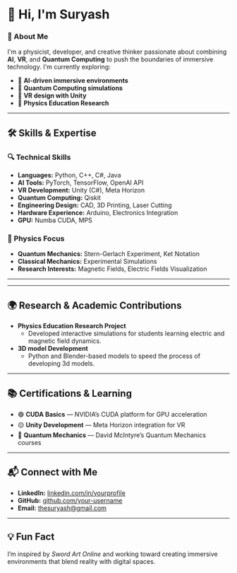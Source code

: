 # 👋 Hi, I'm Suryash

### 🚀 About Me
I'm a physicist, developer, and creative thinker passionate about combining **AI**, **VR**, and **Quantum Computing** to push the boundaries of immersive technology. I'm currently exploring:

- 🎯 **AI-driven immersive environments**
- 🧠 **Quantum Computing simulations**
- 🎨 **VR design with Unity**
- 🔬 **Physics Education Research**

---

## 🛠️ Skills & Expertise
### 🔍 Technical Skills
- **Languages:** Python, C++, C#, Java
- **AI Tools:** PyTorch, TensorFlow, OpenAI API
- **VR Development:** Unity (C#), Meta Horizon
- **Quantum Computing:** Qiskit
- **Engineering Design:** CAD, 3D Printing, Laser Cutting
- **Hardware Experience:** Arduino, Electronics Integration
- **GPU:** Numba CUDA, MPS

### 🔬 Physics Focus
- **Quantum Mechanics:** Stern-Gerlach Experiment, Ket Notation
- **Classical Mechanics:** Experimental Simulations
- **Research Interests:** Magnetic Fields, Electric Fields Visualization

---
---

## 🌍 Research & Academic Contributions
- **Physics Education Research Project**
   - Developed interactive simulations for students learning electric and magnetic field dynamics.
- **3D model Development**
   - Python and Blender-based models to speed the process of developing 3d models.

---

## 📚 Certifications & Learning
- 🟢 **CUDA Basics** — NVIDIA’s CUDA platform for GPU acceleration
- 🟡 **Unity Development** — Meta Horizon integration for VR
- 🔵 **Quantum Mechanics** — David McIntyre’s Quantum Mechanics courses

---

## 📬 Connect with Me
- **LinkedIn:** [linkedin.com/in/yourprofile](https://linkedin.com/in/thesuryash)
- **GitHub:** [github.com/your-username](https://github.com/thesuryash)
- **Email:** thesuryash@gmail.com

---

## 💡 Fun Fact
I’m inspired by *Sword Art Online* and working toward creating immersive environments that blend reality with digital spaces. 
